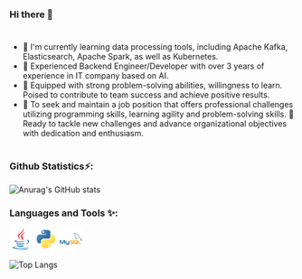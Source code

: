 ### Hi there 👋
#

- 🌱 I'm currently learning data processing tools, including Apache Kafka, Elasticsearch, Apache Spark, as well as Kubernetes.
- 🔭 Experienced Backend Engineer/Developer with over 3 years of experience in IT company based on AI.
- 🤔 Equipped with strong problem-solving abilities, willingness to learn. Poised to contribute to team success and achieve positive results. 
- 💬 To seek and maintain a job position that offers professional challenges utilizing programming skills, learning agility and problem-solving skills. 👯 Ready to tackle new challenges and advance organizational objectives with dedication and enthusiasm.

#

### Github Statistics⚡:

![Anurag's GitHub stats](https://github-readme-stats.vercel.app/api?username=dmsdms39&hide=stars&show_icons=true&theme=dracula)

### Languages and Tools ✨:

<img src = "https://raw.githubusercontent.com/devicons/devicon/master/icons/java/java-original.svg" width="8%"> <img src = "https://raw.githubusercontent.com/devicons/devicon/master/icons/python/python-original.svg" width="8%">  <img src = "https://raw.githubusercontent.com/devicons/devicon/master/icons/mysql/mysql-original-wordmark.svg" width="8%">


![Top Langs](https://github-readme-stats.vercel.app/api/top-langs/?username=dmsdms39&layout=compact&theme=dracula)

###

<!--
**dmsdms39/dmsdms39** is a ✨ _special_ ✨ repository because its `README.md` (this file) appears on your GitHub profile.

Here are some ideas to get you started:

- 🔭 I’m currently working on ...
- 🌱 I’m currently learning ...
- 👯 I’m looking to collaborate on ...
- 🤔 I’m looking for help with ...
- 💬 Ask me about ...
- 📫 How to reach me: ...
- 💬 Pronouns: ...
- ⚡ Fun fact: ...
-->
